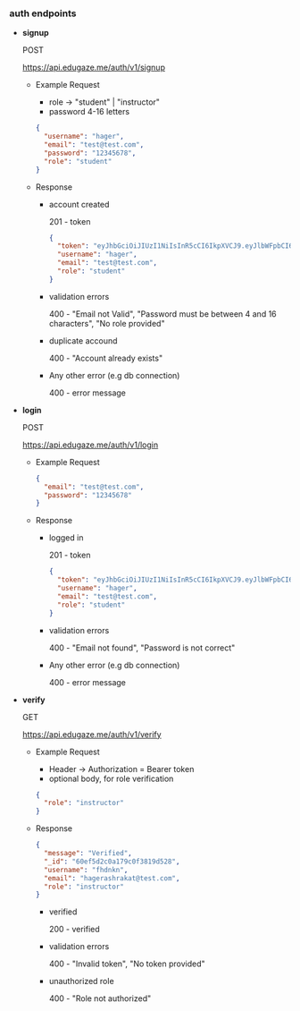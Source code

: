 ### auth endpoints

- **signup**

  POST

  https://api.edugaze.me/auth/v1/signup

  - Example Request

    - role → "student" | "instructor"
    - password 4-16 letters

    ```json
    {
      "username": "hager",
      "email": "test@test.com",
      "password": "12345678",
      "role": "student"
    }
    ```

  - Response

    - account created

      201 - token

      ```json
      {
        "token": "eyJhbGciOiJIUzI1NiIsInR5cCI6IkpXVCJ9.eyJlbWFpbCI6ImhhZ2VyQHRlc3QuY29tIiwicm9sZSI6Imluc3RydWN0b3IiLCJpYXQiOjE2MjM2MjMyOTYsImV4cCI6MTYyNDA1NTI5Nn0.0UmSsZCKkbs2zfcJJN6-1h3T1E6DKkAe9Hw5v7uT9zk",
        "username": "hager",
        "email": "test@test.com",
        "role": "student"
      }
      ```

    - validation errors

      400 - "Email not Valid", "Password must be between 4 and 16 characters", "No role provided"

    - duplicate accound

      400 - "Account already exists"

    - Any other error (e.g db connection)

      400 - error message

- **login**

  POST

  https://api.edugaze.me/auth/v1/login

  - Example Request

    ```json
    {
      "email": "test@test.com",
      "password": "12345678"
    }
    ```

  - Response

    - logged in

      201 - token

      ```json
      {
        "token": "eyJhbGciOiJIUzI1NiIsInR5cCI6IkpXVCJ9.eyJlbWFpbCI6ImhhZ2VyQHRlc3QuY29tIiwicm9sZSI6Imluc3RydWN0b3IiLCJpYXQiOjE2MjM2MjMyOTYsImV4cCI6MTYyNDA1NTI5Nn0.0UmSsZCKkbs2zfcJJN6-1h3T1E6DKkAe9Hw5v7uT9zk",
        "username": "hager",
        "email": "test@test.com",
        "role": "student"
      }
      ```

    - validation errors

      400 - "Email not found", "Password is not correct"

    - Any other error (e.g db connection)

      400 - error message

- **verify**

  GET

  https://api.edugaze.me/auth/v1/verify

  - Example Request

    - Header → Authorization = Bearer token
    - optional body, for role verification

    ```json
    {
      "role": "instructor"
    }
    ```

  - Response

    ```json
    {
      "message": "Verified",
      "_id": "60ef5d2c0a179c0f3819d528",
      "username": "fhdnkn",
      "email": "hagerashrakat@test.com",
      "role": "instructor"
    }
    ```

    - verified

      200 - verified

    - validation errors

      400 - "Invalid token", "No token provided"

    - unauthorized role

      400 - "Role not authorized"
